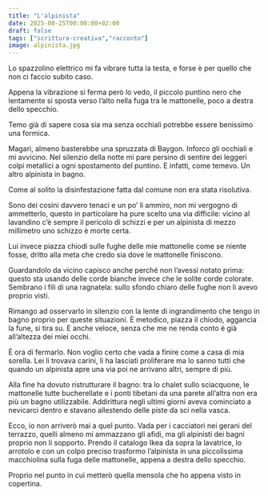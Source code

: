 ```yaml
---
title: "L'alpinista"
date: 2025-08-25T00:00:00+02:00
draft: false
tags: ["scrittura-creativa","racconto"]
image: alpinista.jpg
---
```



Lo spazzolino elettrico mi fa vibrare tutta la testa, e forse è per quello che non ci faccio subito caso. 

Appena la vibrazione si ferma però lo vedo, il piccolo puntino nero che lentamente si sposta verso l’alto nella fuga tra le mattonelle, poco a destra dello specchio. 

Temo già di sapere cosa sia ma senza occhiali potrebbe essere benissimo una formica. 

Magari, almeno basterebbe una spruzzata di Baygon. Inforco gli occhiali e mi avvicino. Nel silenzio della notte mi pare persino di sentire dei leggeri colpi metallici a ogni spostamento del puntino. E infatti, come temevo. Un altro alpinista in bagno. 

Come al solito la disinfestazione fatta dal comune non era stata risolutiva. 

Sono dei cosini davvero tenaci e un po’ li ammiro, non mi vergogno di ammetterlo, questo in particolare ha pure scelto una via difficile: vicino al lavandino c’è sempre il pericolo di schizzi e per un alpinista di mezzo millimetro uno schizzo è morte certa. 

Lui invece piazza chiodi sulle fughe delle mie mattonelle come se niente fosse, dritto alla meta che credo sia dove le mattonelle finiscono. 

Guardandolo da vicino capisco anche perché non l’avessi notato prima: questo sta usando delle corde bianche invece che le solite corde colorate. Sembrano i fili di una ragnatela: sullo sfondo chiaro delle fughe non li avevo proprio visti. 

Rimango ad osservarlo in silenzio con la lente di ingrandimento che tengo in bagno proprio per queste situazioni. È metodico, piazza il chiodo, aggancia la fune, si tira su. E anche veloce, senza che me ne renda conto è già all’altezza dei miei occhi. 

È ora di fermarlo. Non voglio certo che vada a finire come a casa di mia sorella. Lei li trovava carini, li ha lasciati proliferare ma lo sanno tutti che quando un alpinista apre una via poi ne arrivano altri, sempre di più. 

Alla fine ha dovuto ristrutturare il bagno: tra lo chalet sullo sciacquone, le mattonelle tutte bucherellate e i ponti tibetani da una parete all’altra non era più un bagno utilizzabile. Addirittura negli ultimi giorni aveva cominciato a nevicarci dentro e stavano allestendo delle piste da sci nella vasca.

Ecco, io non arriverò mai a quel punto. Vada per i cacciatori nei gerani del terrazzo, quelli almeno mi ammazzano gli afidi, ma gli alpinisti dei bagni proprio non li sopporto. Prendo il catalogo Ikea da sopra la lavatrice, lo arrotolo e con un colpo preciso trasformo l’alpinista in una piccolissima macchiolina sulla fuga delle mattonelle, appena a destra dello specchio.

Proprio nel punto in cui metterò quella mensola che ho appena visto in copertina.
